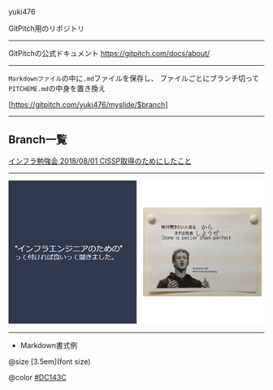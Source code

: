 yuki476

GitPitch用のリポジトリ

---

GitPitchの公式ドキュメント
https://gitpitch.com/docs/about/

---

`Markdownファイル`の中に`.md`ファイルを保存し、
ファイルごとにブランチ切って`PITCHEME.md`の中身を置き換え

[https://gitpitch.com/yuki476/myslide/$branch]



---

## Branch一覧

[インフラ勉強会 2018/08/01 CISSP取得のためにしたこと](https://gitpitch.com/yuki476/myslide/20180801_cissp)


---

![Trying](/img/trying.png)


---

- Markdown書式例

@size [3.5em](font size)

@color [#DC143C](color)

